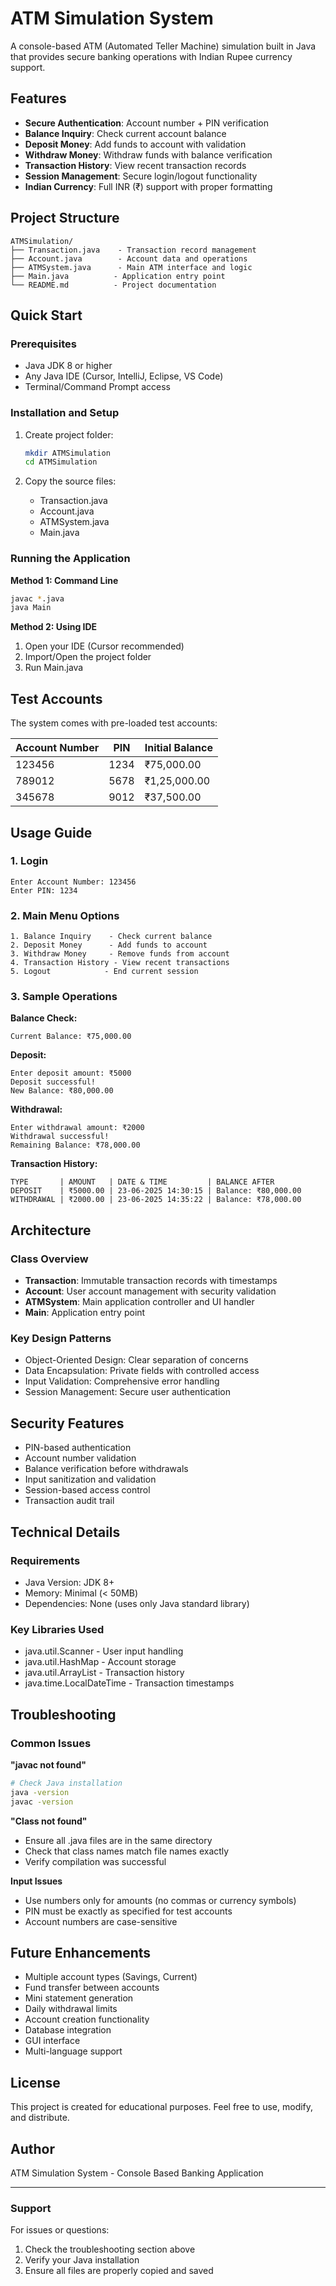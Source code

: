 # ATM Simulation System

A console-based ATM (Automated Teller Machine) simulation built in Java that provides secure banking operations with Indian Rupee currency support.

## Features

- **Secure Authentication**: Account number + PIN verification
- **Balance Inquiry**: Check current account balance
- **Deposit Money**: Add funds to account with validation
- **Withdraw Money**: Withdraw funds with balance verification
- **Transaction History**: View recent transaction records
- **Session Management**: Secure login/logout functionality
- **Indian Currency**: Full INR (₹) support with proper formatting

## Project Structure

```
ATMSimulation/
├── Transaction.java    - Transaction record management
├── Account.java        - Account data and operations
├── ATMSystem.java      - Main ATM interface and logic
├── Main.java          - Application entry point
└── README.md          - Project documentation
```

## Quick Start

### Prerequisites
- Java JDK 8 or higher
- Any Java IDE (Cursor, IntelliJ, Eclipse, VS Code)
- Terminal/Command Prompt access

### Installation and Setup

1. Create project folder:
   ```bash
   mkdir ATMSimulation
   cd ATMSimulation
   ```

2. Copy the source files:
   - Transaction.java
   - Account.java
   - ATMSystem.java
   - Main.java

### Running the Application

**Method 1: Command Line**
```bash
javac *.java
java Main
```

**Method 2: Using IDE**
1. Open your IDE (Cursor recommended)
2. Import/Open the project folder
3. Run Main.java

## Test Accounts

The system comes with pre-loaded test accounts:

| Account Number | PIN  | Initial Balance |
|---------------|------|-----------------|
| 123456        | 1234 | ₹75,000.00     |
| 789012        | 5678 | ₹1,25,000.00   |
| 345678        | 9012 | ₹37,500.00     |

## Usage Guide

### 1. Login
```
Enter Account Number: 123456
Enter PIN: 1234
```

### 2. Main Menu Options
```
1. Balance Inquiry    - Check current balance
2. Deposit Money      - Add funds to account
3. Withdraw Money     - Remove funds from account
4. Transaction History - View recent transactions
5. Logout            - End current session
```

### 3. Sample Operations

**Balance Check:**
```
Current Balance: ₹75,000.00
```

**Deposit:**
```
Enter deposit amount: ₹5000
Deposit successful!
New Balance: ₹80,000.00
```

**Withdrawal:**
```
Enter withdrawal amount: ₹2000
Withdrawal successful!
Remaining Balance: ₹78,000.00
```

**Transaction History:**
```
TYPE       | AMOUNT   | DATE & TIME         | BALANCE AFTER
DEPOSIT    | ₹5000.00 | 23-06-2025 14:30:15 | Balance: ₹80,000.00
WITHDRAWAL | ₹2000.00 | 23-06-2025 14:35:22 | Balance: ₹78,000.00
```

## Architecture

### Class Overview
- **Transaction**: Immutable transaction records with timestamps
- **Account**: User account management with security validation
- **ATMSystem**: Main application controller and UI handler
- **Main**: Application entry point

### Key Design Patterns
- Object-Oriented Design: Clear separation of concerns
- Data Encapsulation: Private fields with controlled access
- Input Validation: Comprehensive error handling
- Session Management: Secure user authentication

## Security Features

- PIN-based authentication
- Account number validation
- Balance verification before withdrawals
- Input sanitization and validation
- Session-based access control
- Transaction audit trail

## Technical Details

### Requirements
- Java Version: JDK 8+
- Memory: Minimal (< 50MB)
- Dependencies: None (uses only Java standard library)

### Key Libraries Used
- java.util.Scanner - User input handling
- java.util.HashMap - Account storage
- java.util.ArrayList - Transaction history
- java.time.LocalDateTime - Transaction timestamps

## Troubleshooting

### Common Issues

**"javac not found"**
```bash
# Check Java installation
java -version
javac -version
```

**"Class not found"**
- Ensure all .java files are in the same directory
- Check that class names match file names exactly
- Verify compilation was successful

**Input Issues**
- Use numbers only for amounts (no commas or currency symbols)
- PIN must be exactly as specified for test accounts
- Account numbers are case-sensitive

## Future Enhancements

- Multiple account types (Savings, Current)
- Fund transfer between accounts
- Mini statement generation
- Daily withdrawal limits
- Account creation functionality
- Database integration
- GUI interface
- Multi-language support

## License

This project is created for educational purposes. Feel free to use, modify, and distribute.

## Author

ATM Simulation System - Console Based Banking Application

---

### Support

For issues or questions:
1. Check the troubleshooting section above
2. Verify your Java installation
3. Ensure all files are properly copied and saved
